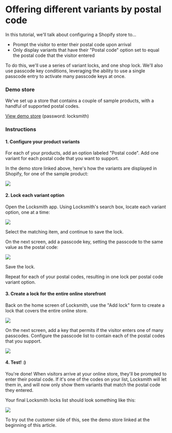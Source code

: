 # Offering different variants by postal code

In this tutorial, we'll talk about configuring a Shopify store to...

* Prompt the visitor to enter their postal code upon arrival
* Only display variants that have their "Postal code" option set to equal the postal code that the visitor entered

To do this, we'll use a series of variant locks, and one shop lock. We'll also use passcode key conditions, leveraging the ability to use a single passcode entry to activate many passcode keys at once.

### Demo store

We've set up a store that contains a couple of sample products, with a handful of supported postal codes.

[View demo store](https://locksmith-demo-postal-code-variants.myshopify.com/) (password: locksmith)

### Instructions

#### 1. Configure your product variants

For each of your products, add an option labeled "Postal code". Add one variant for each postal code that you want to support.

In the demo store linked above, here's how the variants are displayed in Shopify, for one of the sample product:

![](https://d33v4339jhl8k0.cloudfront.net/docs/assets/5ddd799f2c7d3a7e9ae472fc/images/5f875a97c9e77c0016217dc2/file-Emom5NTJnc.png)

#### 2. Lock each variant option

Open the Locksmith app. Using Locksmith's search box, locate each variant option, one at a time:

![](https://d33v4339jhl8k0.cloudfront.net/docs/assets/5ddd799f2c7d3a7e9ae472fc/images/5f875afb52faff0016aeff5d/file-k2wckdQsWW.png)

Select the matching item, and continue to save the lock.

On the next screen, add a passcode key, setting the passcode to the same value as the postal code:

![](https://d33v4339jhl8k0.cloudfront.net/docs/assets/5ddd799f2c7d3a7e9ae472fc/images/5f875b8746e0fb001798d091/file-PaiQiFP0P9.gif)

Save the lock.

Repeat for each of your postal codes, resulting in one lock per postal code variant option.

#### 3. Create a lock for the entire online storefront

Back on the home screen of Locksmith, use the "Add lock" form to create a lock that covers the entire online store.

![](https://d33v4339jhl8k0.cloudfront.net/docs/assets/5ddd799f2c7d3a7e9ae472fc/images/5f875c3dcff47e001a58e791/file-AZ8KcONBXO.gif)

On the next screen, add a key that permits if the visitor enters one of many passcodes. Configure the passcode list to contain each of the postal codes that you support.

![](https://d33v4339jhl8k0.cloudfront.net/docs/assets/5ddd799f2c7d3a7e9ae472fc/images/5f875c684cedfd0017dd1cbb/file-EcVyTp3SId.gif)

#### 4. Test! :)

You're done! When visitors arrive at your online store, they'll be prompted to enter their postal code. If it's one of the codes on your list, Locksmith will let them in, and will now only show them variants that match the postal code they entered.

Your final Locksmith locks list should look something like this:

![](https://d33v4339jhl8k0.cloudfront.net/docs/assets/5ddd799f2c7d3a7e9ae472fc/images/5f875d4b46e0fb001798d09c/file-T7lHKJc0yH.png)

To try out the customer side of this, see the demo store linked at the beginning of this article.
